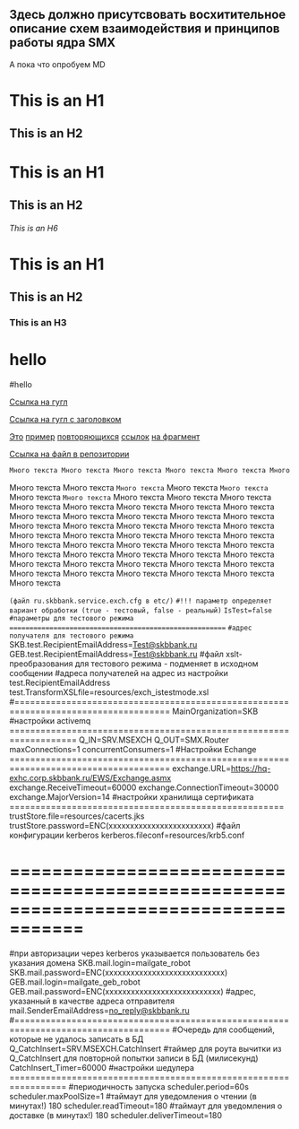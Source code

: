 ## Здесь должно присутсвовать восхитительное описание схем взаимодействия и принципов работы ядра SMX
А пока что опробуем MD

This is an H1
=============
This is an H2
-------------


# This is an H1
## This is an H2
###### This is an H6

# This is an H1 #
## This is an H2 ##
### This is an H3 ######

# hello
#hello

[Ссылка на гугл](https://www.google.com)

[Ссылка на гугл с заголовком](https://www.google.com "Google's Homepage")

[Это][id1] [пример][id1] [повторяющихся][id1] [ссылок][id2] [на фрагмент][id3] 

[Ссылка на файл в репозитории](/IntServices/MsExch.JPG)

```js
Много текста Много текста Много текста Много текста Много текста Много текста Много текста Много текста Много текста Много текста Много текста Много текста Много текста Много текста Много текста Много текста Много текста Много текста Много текста Много текста Много текста Много текста Много текста Много текста Много текста Много текста Много текста Много текста Много текста Много текста Много текста Много текста Много текста Много текста Много текста Много текста Много текста Много текста Много текста Много текста Много текста Много текста Много текста Много текста Много текста Много текста Много текста Много текста Много текста Много текста Много текста Много текста Много текста Много текста Много текста Много текста Много текста Много текста Много текста
```


[id1]:  http://google.com
[id2]:  http://ya.ru "яндекс"
[id3]:  http://apple.com

  Много текста Много текста `Много текста` Много текста ``Много текста`` Много текста ```Много текста``` Много текста Много текста Много текста Много текста Много текста Много текста Много текста Много текста Много текста Много текста Много текста Много текста Много текста Много текста Много текста Много текста Много текста Много текста Много текста Много текста Много текста Много текста Много текста Много текста Много текста Много текста Много текста Много текста Много текста Много текста Много текста Много текста Много текста Много текста Много текста Много текста Много текста Много текста Много текста Много текста Много текста Много текста Много текста Много текста 
  
  `(файл ru.skbbank.service.exch.cfg в etc/)`
  `#!!! параметр определяет вариант обработки (true - тестовый, false - реальный)`
  `IsTest=false`
  `#параметры для тестового режима ======================================================`
  `#адрес получателя для тестового режима`
SKB.test.RecipientEmailAddress=Test@skbbank.ru
GEB.test.RecipientEmailAddress=Test@skbbank.ru
#файл xslt-преобразования для тестового режима - подменяет в исходном сообщении 
#адреса получателей на адрес из настройки test.RecipientEmailAddress
test.TransformXSLfile=resources/exch_istestmode.xsl
#====================================================================================
MainOrganization=SKB
#настройки activemq ===================================================================
Q_IN=SRV.MSEXCH
Q_OUT=SMX.Router
maxConnections=1
concurrentConsumers=1
#Настройки Echange =====================================================================================
exchange.URL=https://hq-exhc.corp.skbbank.ru/EWS/Exchange.asmx
exchange.ReceiveTimeout=60000
exchange.ConnectionTimeout=30000
exchange.MajorVersion=14
#настройки хранилища сертификата =====================================================
trustStore.file=resources/cacerts.jks
trustStore.password=ENC(xxxxxxxxxxxxxxxxxxxxxxxx)
#файл конфигурации kerberos
kerberos.fileconf=resources/krb5.conf
# =====================================================================================
#при авторизации через kerberos указывается пользователь без указания домена
SKB.mail.login=mailgate_robot
SKB.mail.password=ENC(xxxxxxxxxxxxxxxxxxxxxxxxxxxx)
GEB.mail.login=mailgate_geb_robot
GEB.mail.password=ENC(xxxxxxxxxxxxxxxxxxxxxxxxxxx)
#адрес, указанный в качестве адреса отправителя
mail.SenderEmailAddress=no_reply@skbbank.ru
#====================================================================================
#Очередь для сообщений, которые не удалось записать в БД
Q_CatchInsert=SRV.MSEXCH.CatchInsert
#таймер для роута вычитки из Q_CatchInsert для повторной попытки записи в БД (милисекунд)
CatchInsert_Timer=60000
#настройки шедулера  =================================================================
#периодичность запуска
scheduler.period=60s
scheduler.maxPoolSize=1
#таймаут для уведомления о чтении (в минутах!) 180
scheduler.readTimeout=180
#таймаут для уведомления о доставке (в минутах!) 180
scheduler.deliverTimeout=180

